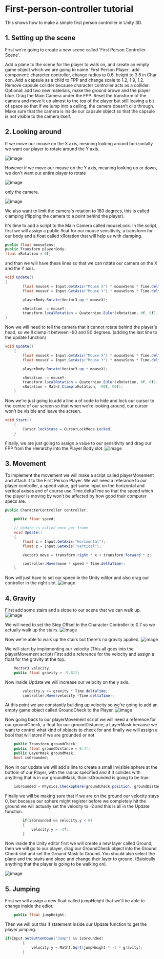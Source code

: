 # First-person-controller tutorial

This shows how to make a simple first person controller in Unity 3D.

## 1. Setting up the scene

First we're going to create a new scene called 'First Person Controller Scene'.

Add a plane to the scene for the player to walk on, and create an empty game object which we are going to name 'First Person Player'.
add component: character controller, change radius to 0.6, height to 3.8 in Char con.
Add a capsule as a child to FPP and change scale to 1.2, 1.9, 1.2. Remove capsule collider because character controller acts as a collider.
Optional: add two new materials, make the ground brown and the player blue.
Drag the Main Camera under the FPP. Reset the transform of the camera and move it up almost to the top of the player but still leaving a bit of space so that if we jump into a ceiling, the camera doesn't clip through. Make sure that the camera is inside our capsule object so that the capsule is not visible to the camera itself.

## 2. Looking around

If we move our mouse on the X axis, meaning looking around horizontally we want our player to rotate around the Y axis.

![image](https://user-images.githubusercontent.com/79841064/195070189-b084a72a-4ccb-40ef-92bc-111cef569c98.png)

However if we move our mouse on the Y axis, meaning looking up or down, we don't want our entire player to rotate

![image](https://user-images.githubusercontent.com/79841064/195070828-61cf84f0-f0d2-41d2-afac-dd3dd6e18b33.png) 

only the camera.

![image](https://user-images.githubusercontent.com/79841064/195071112-8c679eaa-0267-4c59-920c-b3631f83ccee.png)


We also want to limit the camera's rotation to 180 degrees, this is called clamping (flipping the camera to a point behind the player).

It's time to add a script to the Main Camera called mouseLook.
In  the script, first we will assign a public float for our mouse sensitivity, a transform for our body and a float called xRotation that will help us with clamping.
```.cs
public float mouseSens;
public Transform playerBody;
float xRotation = 0f;
```
and than we will have these lines so that we can rotate our camera on the X and the Y axis.
```.cs
void Update()
{
        float mouseX = Input.GetAxis("Mouse X") * mouseSens * Time.deltaTime;
        float mouseY = Input.GetAxis("Mouse Y") * mouseSens * Time.deltaTime;

        playerBody.Rotate(Vector3.up * mouseX);

        xRotation -= mouseY;
        transform.localRotation = Quaternion.Euler(xRotation, 0f, 0f);
}        
```
Now we will need to tell the camera that it cannot rotate behind the player's head, so we'll clamp it between -90 and 90 degrees. (adding the last line to the update function)
```.cs
void Update()
    {
        float mouseX = Input.GetAxis("Mouse X") * mouseSens * Time.deltaTime;
        float mouseY = Input.GetAxis("Mouse Y") * mouseSens * Time.deltaTime;

        playerBody.Rotate(Vector3.up * mouseX);

        xRotation -= mouseY;
        transform.localRotation = Quaternion.Euler(xRotation, 0f, 0f);
        xRotation = Mathf.Clamp(xRotation, -90f, 90f);
    }
```
Now we're just going to add a line a of code to hide and lock our cursor to the centre of our screen so that when we're looking around, our cursor won't be visible and leave the screen.
```.cs
void Start()
    {
        Cursor.lockState = CursorLockMode.Locked;
    }
```
Finally, we are just going to assign a value to our sensitivity and drag our FPP from the Hierarchy into the Player Body slot.
![image](https://user-images.githubusercontent.com/79841064/196407291-10a7c1a9-7738-4399-a90f-b8b1bfd2d1fa.png)

## 3. Movement

To implement the movement we will make a script called playerMovement and attach it to the First Person Player. We will need a referance to our player controller, a speed value, get some input on the horizontal and vertical axises and of course use Time.deltaTime so that the speed which the player is moving by won't be affected by how good their computer specs are.
```cs
public CharacterController controller;

    public float speed;

    // Update is called once per frame
    void Update()
    {
        float x = Input.GetAxis("Horizontal");
        float z = Input.GetAxis("Vertical");

        Vector3 move = transform.right * x + transform.forward * z;

        controller.Move(move * speed * Time.deltaTime);
    }
```
Now will just have to set our speed in the Unity editor and also drag our controller in the right slot. ![image](https://user-images.githubusercontent.com/79841064/197738582-ae32bcb1-c675-4d2e-9f34-c691db7c2cb8.png)

## 4. Gravity

First add some stairs and a slope to our scene that we can walk up.
![image](https://user-images.githubusercontent.com/79841064/197741693-d4f07430-1e89-4f03-ada4-9c6dbaa87146.png)

We will need to set the Step Offset in the Character Controller to 0.7 so we actually walk up the stairs.
![image](https://user-images.githubusercontent.com/79841064/197742133-03d9e58a-b29a-49c8-85bf-709d50b6cf13.png)

Now we're able to walk up the stairs but there's no gravity applied.
![image](https://user-images.githubusercontent.com/79841064/197742768-44629be9-7fa5-462f-8827-92af1f407cd0.png)

We will start by implementing our velocity (This all goes into the playerMovement script)
First add a reference for the velocity and  assign a float for the gravity at the top.
```cs
    Vector3 velocity;
    public float gravity = -9.81f;
```
Now inside Update we will increase our velocity on the y axis.
```cs
        velocity.y += gravity * Time.deltaTime;
        controller.Move(velocity *Time.deltaTime);
```
At this point we are constantly building up velocity so we're going to add an empty game object called GroundCheck to the Player.
![image](https://user-images.githubusercontent.com/79841064/197746491-3dba82da-f618-45ba-b194-dd01692a78df.png)

Now going back to our playerMovement script we will need a reference for our groundCheck, a float for our groundDistance, a LayerMask because we want to control what kind of objects to check for and finally we will assign a bool that will store if we are grounded or not.
```cs
    public Transform groundCheck;
    public float groundDistance = 0.4f;
    public LayerMask groundMask;
    bool isGrounded;
```
Now in our update we will add a line to create a small invisible sphere at the bottom of our Player, with the radius specified and if it collides with anything that is in our groundMask, than isGrounded is going to be true.
```cs
    isGrounded = Physics.CheckSphere(groundCheck.position, groundDistance, groundMask);
```
Finally we will be making sure that if we are on the ground our velocity stays 0, but because our sphere might register before we completely hit the ground we will actually set the velocity to -2 and this is all in the Update function.

```cs
        if(isGrounded && velocity.y < 0)
        {
            velocity.y = -2f;
        }
```
Now inside the Unity editor first we will create a new layer called Ground, then we will go to our player, drag our GroundCheck object into the Ground Check slot and set the Ground Mask to Ground. You should also select the plane and the stairs and slope and change their layer to ground. (Baisically anything that the player is going to be walking on).

![image](https://user-images.githubusercontent.com/79841064/197752676-e9c15d3f-0437-400a-9aff-eae3e87e7523.png)

## 5. Jumping

First we will assign a new float called jumpHeight that we'll be able to change inside the edior.
```cs
    public float jumpHeight;
```
Then we will put this if statement inside our Update function to get the player jumping.
```cs
if(Input.GetButtonDown("Jump") && isGrounded)
        {
            velocity.y = Mathf.Sqrt(jumpHeight * -2 * gravity);
        }
```
